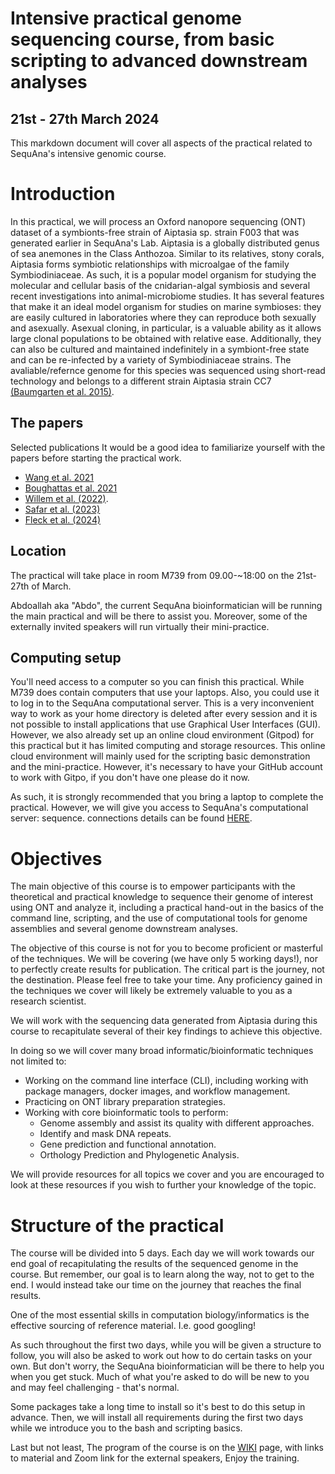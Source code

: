 # Intensive practical genome sequencing course, from basic scripting to advanced downstream analyses
## 21st - 27th March 2024

This markdown document will cover all aspects of the practical related to SequAna's intensive genomic course.

# Introduction
In this practical, we will process an Oxford nanopore sequencing (ONT) dataset of a symbionts-free strain of Aiptasia sp. strain F003  that was generated earlier in SequAna's Lab. 
Aiptasia is a globally distributed genus of sea anemones in the Class Anthozoa. Similar to its relatives, stony corals, Aiptasia forms symbiotic relationships with microalgae of the family Symbiodiniaceae. As such, it is a popular model organism for studying the molecular and cellular basis of the cnidarian-algal symbiosis and several recent investigations into animal-microbiome studies.
It has several features that make it an ideal model organism for studies on marine symbioses: they are easily cultured in laboratories where they can reproduce both sexually and asexually. Asexual cloning, in particular, is a valuable ability as it allows large clonal populations to be obtained with relative ease. Additionally, they can also be cultured and maintained indefinitely in a symbiont-free state and can be re-infected by a variety of Symbiodiniaceae strains. The avaliable/refernce  genome for this species was sequenced using short-read technology and belongs to a different strain Aiptasia strain CC7 [(Baumgarten et al. 2015)](https://www.pnas.org/doi/full/10.1073/pnas.1513318112).

## The papers
Selected publications It would be a good idea to familiarize yourself with the papers before starting the practical work.
- [Wang et al. 2021](https://www.nature.com/articles/s41587-021-01108-x)
- [Boughattas et al. 2021](https://onlinelibrary.wiley.com/doi/10.1002/ece3.8447)
- [Willem et al. (2022)](https://onlinelibrary.wiley.com/doi/10.1111/tpj.15690).
- [Safar et al. (2023)](https://bmcbiotechnol.biomedcentral.com/articles/10.1186/s12896-023-00797-3)
- [Fleck et al. (2024)](https://www.nature.com/articles/s42003-023-05748-4)
## Location
The practical will take place in room M739 from 09.00-~18:00 on the 21st-27th of March. 

Abdoallah aka "Abdo", the current SequAna bioinformatician will be running the main practical and will be there to assist you. Moreover, some of the externally invited speakers will run virtually their mini-practice.

## Computing setup
You'll need access to a computer so you can finish this practical. While M739 does contain computers that use your laptops. Also, you could use it to log in to the
SequAna computational server. This is a very inconvenient way to work as your home directory is deleted after every session and it is not possible to install applications that use Graphical User Interfaces (GUI). However, we also already set up an online cloud environment (Gitpod) for this practical but it has limited computing and storage resources. This online cloud environment will mainly used for the scripting basic demonstration and the mini-practice. However, it's necessary to have your GitHub account to work with Gitpo, if you don't have one please do it now.

As such, it is strongly recommended that you bring a laptop to complete the practical. However, we will give you access to SequAna's computational server: sequence. connections details can be found [HERE](https://github.com/SequAna-Ukon/SequAna_course2024/wiki/Connecting-to-SequAna's-computational-server:-sequana).

# Objectives

The main objective of this course is to empower participants with the theoretical and practical knowledge to sequence their genome of interest using ONT and analyze it, including a practical hand-out in the basics of the command line, scripting, and the use of computational tools for genome assemblies and several genome downstream analyses. 

The objective of this course is not for you to become proficient or masterful of the techniques. We will be covering (we have only 5 working days!), nor to perfectly create results for publication. The critical part is the journey, not the destination. Please feel free to take your time. Any proficiency gained in the techniques we cover will likely be extremely valuable to you as a research scientist.

We will work with the sequencing data generated from Aiptasia during this course to recapitulate several of their key findings to achieve this objective.

In doing so we will cover many broad informatic/bioinformatic techniques not limited to:

- Working on the command line interface (CLI), including working with package managers, docker images, and workflow management.
- Practicing on ONT library preparation strategies.
- Working with core bioinformatic tools to perform:
    - Genome assembly and assist its quality with different approaches.
    - Identify and mask DNA repeats.
    - Gene prediction and functional annotation.
    - Orthology Prediction and Phylogenetic Analysis.


We will provide resources for all topics we cover and you are encouraged to look at these
resources if you wish to further your knowledge of the topic.

# Structure of the practical
The course will be divided into 5 days. Each day we will work towards our end goal of recapitulating the results of the sequenced genome in the course. But remember, our goal is to learn along the way, not to get to the end. I would instead take our time on the journey that reaches the final results.

One of the most essential skills in computation biology/informatics is the effective
sourcing of reference material. I.e. good googling!

As such throughout the first two days, while you will be given a structure to follow, you will also be asked to work out how to do certain tasks on your own.
But don't worry, the SequAna bioinformatician will be there to help you when you get stuck. Much of what you're asked to do will be new to you and may feel challenging - that's normal.

Some packages take a long time to install so it's best to do this setup in advance. Then, we will install all requirements during the first two days while we introduce you to the bash and scripting basics. 

Last but not least, The program of the course is on the [WIKI](https://github.com/SequAna-Ukon/SequAna_course2024/wiki) page, with links to material and Zoom link for the external speakers, Enjoy the training.


